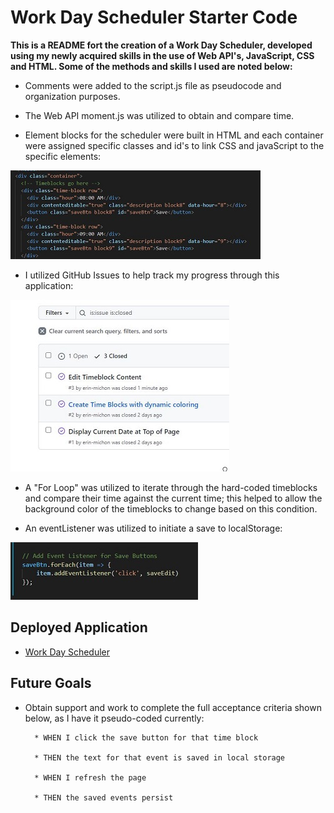 # Work Day Scheduler Starter Code

**This is a README fort the creation of a Work Day Scheduler, developed using my newly acquired skills in the use of Web API's, JavaScript, CSS and HTML.  Some of the methods and skills I used are noted below:**

* Comments were added to the script.js file as pseudocode and organization purposes.

* The Web API moment.js was utilized to obtain and compare time.

* Element blocks for the scheduler were built in HTML and each container were assigned specific classes and id's to link CSS and javaScript to the specific elements:

![image info](./assets/images/timeblock.JPG)


* I utilized GitHub Issues to help track my progress through this application:

![image info](./assets/images/githubissues.JPG) 


* A "For Loop" was utilized to iterate through the hard-coded timeblocks and compare their time against the current time; this helped to allow the background color of the timeblocks to change based on this condition.

* An eventListener was utilized to initiate a save to localStorage:

![image info](./assets/images/addevent.JPG)



## Deployed Application

* [Work Day Scheduler](https://erin-michon.github.io/Work-Day-Scheduler/)


## Future Goals
* Obtain support and work to complete the full acceptance criteria shown below, as I have it pseudo-coded currently:

        * WHEN I click the save button for that time block

        * THEN the text for that event is saved in local storage

        * WHEN I refresh the page

        * THEN the saved events persist 
